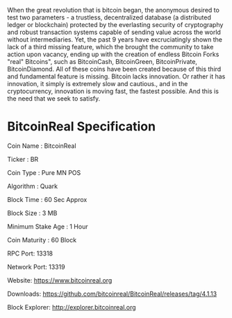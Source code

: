 
When the great revolution that is bitcoin began, the anonymous desired to test two parameters - a trustless, decentralized database (a distributed ledger or blockchain) protected by the everlasting security of cryptography and robust transaction systems capable of sending value across the world without intermediaries. Yet, the past 9 years have excruciatingly shown the lack of a third missing feature, which the brought the community to take action upon vacancy, ending up with the creation of endless Bitcoin Forks "real" Bitcoins", such as BitcoinCash, BitcoinGreen, BitcoinPrivate, BitcoinDiamond. All of these coins have been created because of this third and fundamental feature is missing. Bitcoin lacks innovation. Or rather it has innovation, it simply is extremely slow and cautious., and in the cryptocurrency, innovation is moving fast, the fastest possible. And this is the need that we seek to satisfy.

# BitcoinReal Specification

Coin Name : BitcoinReal

Ticker : BR

Coin Type : Pure MN POS

Algorithm : Quark

Block Time : 60 Sec Approx

Block Size : 3 MB

Minimum Stake Age : 1 Hour

Coin Maturity : 60 Block

RPC Port: 13318

Network Port: 13319


Website: https://www.bitcoinreal.org

Downloads: https://github.com/bitcoinreal/BitcoinReal/releases/tag/4.1.13

Block Explorer: http://explorer.bitcoinreal.org

